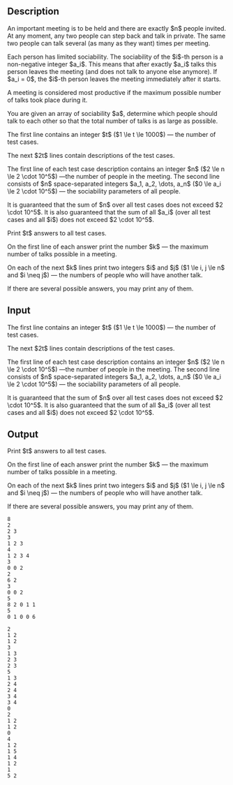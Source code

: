## Description

<div><p>An important meeting is to be held and there are exactly $n$ people invited. At any moment, any two people can step back and talk in private. The same two people can talk several (as many as they want) times per meeting.</p><p>Each person has limited <span class="tex-font-style-it">sociability</span>. The sociability of the $i$-th person is a non-negative integer $a_i$. This means that after exactly $a_i$ talks this person leaves the meeting (and does not talk to anyone else anymore). If $a_i = 0$, the $i$-th person leaves the meeting immediately after it starts.</p><p>A meeting is considered most <span class="tex-font-style-it">productive</span> if the maximum possible number of talks took place during it.</p><p>You are given an array of sociability $a$, determine which people should talk to each other so that the total number of talks is as large as possible.</p></div><div class="input-specification"><p>The first line contains an integer $t$ ($1 \le t \le 1000$)&nbsp;— the number of test cases.</p><p>The next $2t$ lines contain descriptions of the test cases.</p><p>The first line of each test case description contains an integer $n$ ($2 \le n \le 2 \cdot 10^5$)&nbsp;—the number of people in the meeting. The second line consists of $n$ space-separated integers $a_1, a_2, \dots, a_n$ ($0 \le a_i \le 2 \cdot 10^5$)&nbsp;— the sociability parameters of all people. </p><p>It is guaranteed that the sum of $n$ over all test cases does not exceed $2 \cdot 10^5$. It is also guaranteed that the sum of all $a_i$ (over all test cases and all $i$) does not exceed $2 \cdot 10^5$.</p></div><div class="output-specification"><p>Print $t$ answers to all test cases.</p><p>On the first line of each answer print the number $k$&nbsp;— the maximum number of talks possible in a meeting.</p><p>On each of the next $k$ lines print two integers $i$ and $j$ ($1 \le i, j \le n$ and $i \neq j$)&nbsp;— the numbers of people who will have another talk.</p><p>If there are several possible answers, you may print any of them.</p></div>

## Input

<p>The first line contains an integer $t$ ($1 \le t \le 1000$)&nbsp;— the number of test cases.</p><p>The next $2t$ lines contain descriptions of the test cases.</p><p>The first line of each test case description contains an integer $n$ ($2 \le n \le 2 \cdot 10^5$)&nbsp;—the number of people in the meeting. The second line consists of $n$ space-separated integers $a_1, a_2, \dots, a_n$ ($0 \le a_i \le 2 \cdot 10^5$)&nbsp;— the sociability parameters of all people. </p><p>It is guaranteed that the sum of $n$ over all test cases does not exceed $2 \cdot 10^5$. It is also guaranteed that the sum of all $a_i$ (over all test cases and all $i$) does not exceed $2 \cdot 10^5$.</p>

## Output

<p>Print $t$ answers to all test cases.</p><p>On the first line of each answer print the number $k$&nbsp;— the maximum number of talks possible in a meeting.</p><p>On each of the next $k$ lines print two integers $i$ and $j$ ($1 \le i, j \le n$ and $i \neq j$)&nbsp;— the numbers of people who will have another talk.</p><p>If there are several possible answers, you may print any of them.</p>





```input1
8
2
2 3
3
1 2 3
4
1 2 3 4
3
0 0 2
2
6 2
3
0 0 2
5
8 2 0 1 1
5
0 1 0 0 6
```




```output1
2
1 2
1 2
3
1 3
2 3
2 3
5
1 3
2 4
2 4
3 4
3 4
0
2
1 2
1 2
0
4
1 2
1 5
1 4
1 2
1
5 2
```


